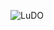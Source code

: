 ![LuDO](https://user-images.githubusercontent.com/78583334/112666996-c364fc00-8e82-11eb-8ad3-f96a81a3818f.png)

